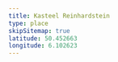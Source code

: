 ```yaml
---
title: Kasteel Reinhardstein
type: place
skipSitemap: true
latitude: 50.452663
longitude: 6.102623
---
```

